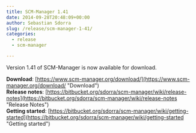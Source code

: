 ```yaml
---
title: SCM-Manager 1.41
date: 2014-09-28T20:48:09+00:00
author: Sebastian Sdorra
slug: /release/scm-manager-1-41/
categories:
  - release
  - scm-manager

---
```

Version 1.41 of SCM-Manager is now available for download.

**Download**: [https://www.scm-manager.org/download/](https://www.scm-manager.org/download/ "Download")  
**Release notes**: [https://bitbucket.org/sdorra/scm-manager/wiki/release-notes](https://bitbucket.org/sdorra/scm-manager/wiki/release-notes "Release Notes")  
**Getting started**: [https://bitbucket.org/sdorra/scm-manager/wiki/getting-started](https://bitbucket.org/sdorra/scm-manager/wiki/getting-started "Getting started")
